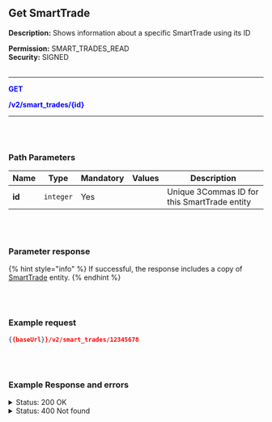 ## Get SmartTrade<br>

**Description:** Shows information about a specific SmartTrade using its ID<br>

**Permission:** SMART_TRADES_READ<br>
**Security:** SIGNED<br>
<br>

--------------

<mark style="color:blue;background-color:white"> **GET**

<mark style="color:blue;background-color:white"> **/v2/smart_trades/{id}**

----------------

<br>
<br>

### Path Parameters<br>

| Name | Type |	Mandatory |	Values | Description|
|------|------|-----------|-----------------|------------|
|**id**  | `integer`	| Yes |  | Unique 3Commas ID for this SmartTrade entity |

<br>
<br>

### Parameter response<br>

{% hint style="info" %}
If successful, the response includes a copy of [SmartTrade](./README.md) entity.
{% endhint %}


<br>
<br>

### Example request<br>

```json
{{baseUrl}}/v2/smart_trades/12345678
```
<br>
<br>

### Example Response and errors<br>


<details>

<summary>Status: 200 OK</summary><br>

```json
Status 200 Ok
{
    "id": 30404547,
    "version": 2,
    "account": {
        "id": 32402783,
        "type": "binance_us",
        "name": "My Binance US",
        "market": "Binance US Spot",
        "link": "/accounts/32402783"
    },
    "pair": "USDT_DOGE",
    "instant": false,
    "status": {
        "type": "cancelled",
        "basic_type": "cancelled",
        "title": "Cancelled"
    },
    "leverage": {
        "enabled": false
    },
    "position": {
        "type": "buy",
        "editable": false,
        "units": {
            "value": "14.91",
            "editable": false
        },
        "price": {
            "value": "0.10622",
            "value_without_commission": "0.10559",
            "editable": false
        },
        "total": {
            "value": "1.58385"
        },
        "order_type": "market",
        "status": {
            "type": "finished",
            "basic_type": "finished",
            "title": "Finished"
        }
    },
    "take_profit": {
        "enabled": true,
        "price_type": "value",
        "steps": []
    },
    "stop_loss": {
        "enabled": false
    },
    "reduce_funds": {
        "steps": []
    },
    "market_close": {},
    "note": "",
    "note_raw": null,
    "skip_enter_step": false,
    "data": {
        "editable": false,
        "current_price": {
            "bid": "0.10701",
            "ask": "0.10717",
            "last": "0.10704",
            "quote_volume": "173476.71714",
            "day_change_percent": "2.45"
        },
        "target_price_type": "price",
        "orderbook_price_currency": "USDT",
        "base_order_finished": true,
        "missing_funds_to_close": "0.0",
        "liquidation_price": null,
        "average_enter_price": "0.10622",
        "average_close_price": null,
        "average_enter_price_without_commission": "0.10559",
        "average_close_price_without_commission": null,
        "panic_sell_available": false,
        "add_funds_available": false,
        "reduce_funds_available": false,
        "force_start_available": false,
        "force_process_available": false,
        "cancel_available": false,
        "finished": false,
        "base_position_step_finished": true,
        "entered_amount": "14.91",
        "entered_total": "1.58385",
        "closed_amount": "0.0",
        "closed_total": "0.0",
        "commission": 0.001,
        "created_at": "2024-08-12T14:35:21.632Z",
        "updated_at": "2024-08-12T14:47:43.782Z",
        "closed_at": "2024-08-12T14:47:43.777Z",
        "type": "smart_trade"
    },
    "profit": {
        "volume": null,
        "usd": null,
        "percent": "0.0",
        "roe": null
    },
    "margin": {
        "amount": null,
        "total": null
    },
    "is_position_not_filled": false
}
```

</details>
<details>
<summary>Status: 400 Not found </summary><br>

```json
{
    "error": "Not found",
    "error_description": "Smart Trade not found"
}
```

</details>